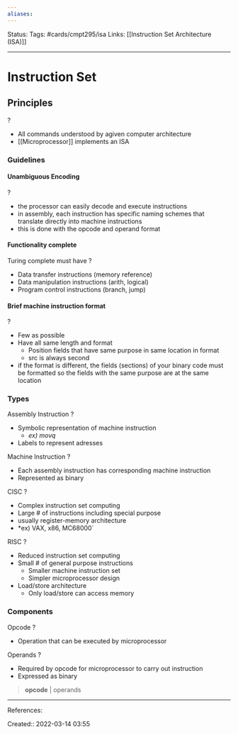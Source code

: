 ```yaml
---
aliases:
---
```

Status:
Tags: #cards/cmpt295/isa
Links: [[Instruction Set Architecture (ISA)]]
___

# Instruction Set

## Principles
?
- All commands understood by agiven computer architecture
- [[Microprocessor]] implements an ISA
<!--SR:!2022-03-22,1,130-->

### Guidelines

#### Unambiguous Encoding
?
- the processor can easily decode and execute instructions
- in assembly, each instruction has specific naming schemes that translate directly into machine instructions
- this is done with the opcode and operand format

#### Functionality complete
Turing complete must have
?
- Data transfer instructions (memory reference)
- Data manipulation instructions (arith, logical)
- Program control instructions (branch, jump)
<!--SR:!2022-03-22,1,130-->

#### Brief machine instruction format
?
- Few as possible
- Have all same length and format
	- Position fields that have same purpose in same location in format
	- src is always second
- if the format is different, the fields (sections) of your binary code must be formatted so the fields with the same purpose are at the same location
<!--SR:!2022-03-22,1,130-->

### Types
Assembly Instruction
?
- Symbolic representation of machine instruction
	- *ex) movq*
- Labels to represent adresses
<!--SR:!2022-03-22,1,130-->

Machine Instruction
?
- Each assembly instruction has corresponding machine instruction
- Represented as binary

CISC
?
- Complex instruction set computing
- Large # of instructions including special purpose
- usually register-memory architecture
- *ex) VAX, x86, MC68000`

RISC
?
- Reduced instruction set computing
- Small # of general purpose instructions
	- Smaller machine instruction set
	- Simpler microprocessor design
- Load/store architecture
	- Only load/store can access memory
<!--SR:!2022-03-22,1,130-->

### Components
Opcode
?
- Operation that can be executed by microprocessor

Operands
?
- Required by opcode for microprocessor to carry out instruction
- Expressed as binary
<!--SR:!2022-03-22,1,130-->

> **opcode** | operands
___
References:

Created:: 2022-03-14 03:55